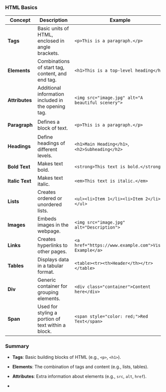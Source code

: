 
### HTML Basics

| **Concept**         | **Description**                                           | **Example**                                           | **Icon**          |
|---------------------|----------------------------------------------------------|-------------------------------------------------------|-------------------|
| **Tags**            | Basic units of HTML, enclosed in angle brackets.        | `<p>This is a paragraph.</p>`                         | 🏷️ (Tag)          |
| **Elements**        | Combinations of start tag, content, and end tag.       | `<h1>This is a top-level heading</h1>`               | 📜 (Element)      |
| **Attributes**      | Additional information included in the opening tag.     | `<img src="image.jpg" alt="A beautiful scenery">`    | 📌 (Attribute)    |
| **Paragraph**       | Defines a block of text.                                | `<p>This is a paragraph.</p>`                         | ✍️ (Paragraph)    |
| **Headings**        | Define headings of different levels.                    | `<h1>Main Heading</h1>`, `<h2>Subheading</h2>`      | 📢 (Heading)      |
| **Bold Text**       | Makes text bold.                                       | `<strong>This text is bold.</strong>`                 | 🔤 (Bold)         |
| **Italic Text**     | Makes text italic.                                     | `<em>This text is italic.</em>`                       | 🎨 (Italic)       |
| **Lists**           | Creates ordered or unordered lists.                     | `<ul><li>Item 1</li><li>Item 2</li></ul>`            | 📋 (List)         |
| **Images**          | Embeds images in the webpage.                           | `<img src="image.jpg" alt="Description">`           | 🖼️ (Image)        |
| **Links**           | Creates hyperlinks to other pages.                      | `<a href="https://www.example.com">Visit Example</a>`| 🔗 (Link)         |
| **Tables**          | Displays data in a tabular format.                      | `<table><tr><th>Header</th></tr></table>`            | 📊 (Table)        |
| **Div**             | Generic container for grouping elements.                | `<div class="container">Content here</div>`          | 🏗️ (Div)          |
| **Span**            | Used for styling a portion of text within a block.     | `<span style="color: red;">Red Text</span>`          | 🎨 (Span)         |

### Summary
- **Tags**: Basic building blocks of HTML (e.g., `<p>`, `<h1>`).
- **Elements**: The combination of tags and content (e.g., lists, tables).
- **Attributes**: Extra information about elements (e.g., `src`, `alt`, `href`).

- 
